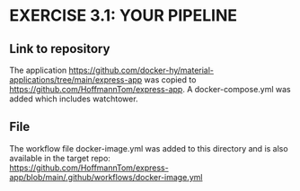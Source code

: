 # EXERCISE 3.1: YOUR PIPELINE
## Link to repository
The application https://github.com/docker-hy/material-applications/tree/main/express-app was copied to https://github.com/HoffmannTom/express-app.
A docker-compose.yml was added which includes watchtower.

## File
The workflow file docker-image.yml was added to this directory and is also available in the target repo:  
https://github.com/HoffmannTom/express-app/blob/main/.github/workflows/docker-image.yml

